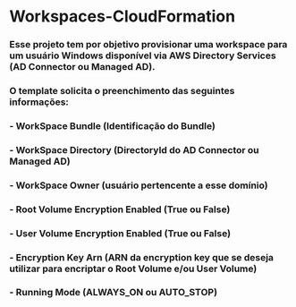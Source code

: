 # Workspaces-CloudFormation

### Esse projeto tem por objetivo provisionar uma workspace para um usuário Windows disponível via AWS Directory Services (AD Connector ou Managed AD).

### O template solicita o preenchimento das seguintes informações:

### - WorkSpace Bundle (Identificação do Bundle)
### - WorkSpace Directory (DirectoryId do AD Connector ou Managed AD)
### - WorkSpace Owner (usuário pertencente a esse domínio)
### - Root Volume Encryption Enabled (True ou False)
### - User Volume Encryption Enabled (True ou False)
### - Encryption Key Arn (ARN da encryption key que se deseja utilizar para encriptar o Root Volume e/ou User Volume)
### - Running Mode (ALWAYS_ON ou AUTO_STOP) 
